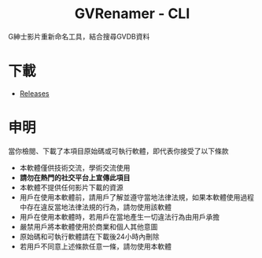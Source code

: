<h1 align="center">GVRenamer - CLI</h1>

G紳士影片重新命名工具，結合搜尋GVDB資料

# 下載
* [Releases](https://github.com/natelin08/GVRenamer/releases/latest)

#  申明
當你檢閱、下載了本項目原始碼或可執行軟體，即代表你接受了以下條款

* 本軟體僅供技術交流，學術交流使用
* **請勿在熱門的社交平台上宣傳此項目**
* 本軟體不提供任何影片下載的資源
* 用戶在使用本軟體前，請用戶了解並遵守當地法律法規，如果本軟體使用過程中存在違反當地法律法規的行為，請勿使用該軟體
* 用戶在使用本軟體時，若用戶在當地產生一切違法行為由用戶承擔
* 嚴禁用戶將本軟體使用於商業和個人其他意圖
* 原始碼和可執行軟體請在下載後24小時內刪除
* 若用戶不同意上述條款任意一條，請勿使用本軟體
